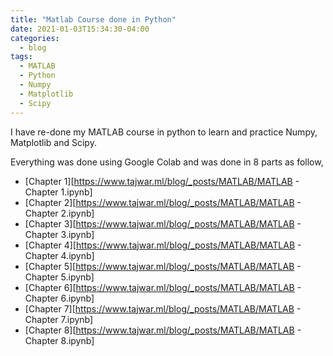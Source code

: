 ```yaml
---
title: "Matlab Course done in Python"
date: 2021-01-03T15:34:30-04:00
categories:
  - blog
tags:
  - MATLAB
  - Python
  - Numpy
  - Matplotlib
  - Scipy
---
```

I have re-done my MATLAB course in python to learn and practice Numpy, Matplotlib and Scipy.

Everything was done using Google Colab and was done in 8 parts as follow,

  - [Chapter 1][https://www.tajwar.ml/blog/_posts/MATLAB/MATLAB - Chapter 1.ipynb]
  - [Chapter 2][https://www.tajwar.ml/blog/_posts/MATLAB/MATLAB - Chapter 2.ipynb]
  - [Chapter 3][https://www.tajwar.ml/blog/_posts/MATLAB/MATLAB - Chapter 3.ipynb]
  - [Chapter 4][https://www.tajwar.ml/blog/_posts/MATLAB/MATLAB - Chapter 4.ipynb]
  - [Chapter 5][https://www.tajwar.ml/blog/_posts/MATLAB/MATLAB - Chapter 5.ipynb]
  - [Chapter 6][https://www.tajwar.ml/blog/_posts/MATLAB/MATLAB - Chapter 6.ipynb]
  - [Chapter 7][https://www.tajwar.ml/blog/_posts/MATLAB/MATLAB - Chapter 7.ipynb]
  - [Chapter 8][https://www.tajwar.ml/blog/_posts/MATLAB/MATLAB - Chapter 8.ipynb]